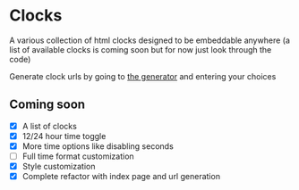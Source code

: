# Clocks

A various collection of html clocks designed to be embeddable anywhere (a list of available clocks is coming soon but for now just look through the code)

Generate clock urls by going to [the generator](https://jamesinaxx.github.io/Clocks/) and entering your choices

## Coming soon

* [X] A list of clocks
* [X] 12/24 hour time toggle
* [X] More time options like disabling seconds
* [ ] Full time format customization
* [X] Style customization
* [X] Complete refactor with index page and url generation
